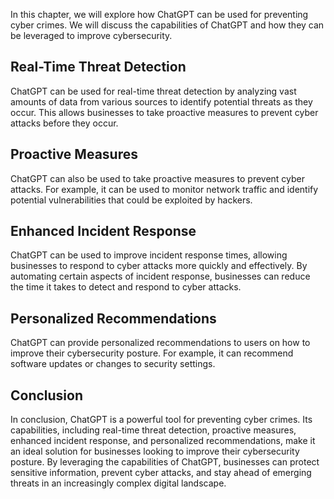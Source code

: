 

In this chapter, we will explore how ChatGPT can be used for preventing cyber crimes. We will discuss the capabilities of ChatGPT and how they can be leveraged to improve cybersecurity.

Real-Time Threat Detection
--------------------------

ChatGPT can be used for real-time threat detection by analyzing vast amounts of data from various sources to identify potential threats as they occur. This allows businesses to take proactive measures to prevent cyber attacks before they occur.

Proactive Measures
------------------

ChatGPT can also be used to take proactive measures to prevent cyber attacks. For example, it can be used to monitor network traffic and identify potential vulnerabilities that could be exploited by hackers.

Enhanced Incident Response
--------------------------

ChatGPT can be used to improve incident response times, allowing businesses to respond to cyber attacks more quickly and effectively. By automating certain aspects of incident response, businesses can reduce the time it takes to detect and respond to cyber attacks.

Personalized Recommendations
----------------------------

ChatGPT can provide personalized recommendations to users on how to improve their cybersecurity posture. For example, it can recommend software updates or changes to security settings.

Conclusion
----------

In conclusion, ChatGPT is a powerful tool for preventing cyber crimes. Its capabilities, including real-time threat detection, proactive measures, enhanced incident response, and personalized recommendations, make it an ideal solution for businesses looking to improve their cybersecurity posture. By leveraging the capabilities of ChatGPT, businesses can protect sensitive information, prevent cyber attacks, and stay ahead of emerging threats in an increasingly complex digital landscape.

